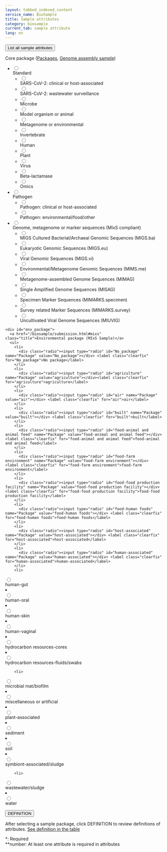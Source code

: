 ```yaml
---
layout: tabbed_indexed_content
service_name: BioSample
title: Sample attributes
category: biosample
current_tab: sample attribute
lang: en
---
```


<form method="get" action="">
    <button id="all" type="button" name="all" value="all">List all sample attributes</button>
</form>
<form id="sample_attr_form" method="get" action="">
  <div id="main_index" class="biosample_attr">
    <div id="sample_type">
      Core package (<a href="/biosample/sample-info.html#Sample-package">Packages</a>, <a href="/biosample/overview.html#genome-assembly-sample">Genome assembly sample</a>)
      <ul>
        <li>
        <div class="radio"><input type="radio" id="Core_Standard" name="Core" value="Standard"></div><label class="clearfix" for="Standard">Standard</label>
          <ul>
            <li>
              <div class="radio"><input type="radio" id="SARS-CoV-2.cl" name="SampleType" value="SARS-CoV-2.cl"></div><label class="clearfix" for="SARS-CoV-2.cl">SARS-CoV-2: clinical or host-associated</label>
            </li>
            <li>
              <div class="radio"><input type="radio" id="SARS-CoV-2.wwsurv" name="SampleType" value="SARS-CoV-2.wwsurv"></div><label class="clearfix" for="SARS-CoV-2.wwsurv">SARS-CoV-2: wastewater surveillance</label>
            </li>
            <li>
              <div class="radio"><input type="radio" id="Microbe" name="SampleType" value="Microbe"></div><label class="clearfix" for="Microbe">Microbe</label>
            </li>
            <li>
              <div class="radio"><input type="radio" id="Model.organism.animal" name="SampleType" value="Model.organism.animal"></div><label class="clearfix" for="Model.organism.animal">Model organism or animal</label>
            </li>
            <li>
              <div class="radio"><input type="radio" id="Metagenome.environmental" name="SampleType" value="Metagenome.environmental"></div><label class="clearfix" for="Metagenome.environmental">Metagenome or environmental</label>
            </li>
            <li>
              <div class="radio"><input type="radio" id="Invertebrate" name="SampleType" value="Invertebrate"></div><label class="clearfix" for="Invertebrate">Invertebrate</label>
            </li>
            <li>
              <div class="radio"><input type="radio" id="Human" name="SampleType" value="Human"></div><label class="clearfix" for="Human">Human</label>
            </li>
            <li>
              <div class="radio"><input type="radio" id="Plant" name="SampleType" value="Plant"></div><label class="clearfix" for="Plant">Plant</label>
            </li>
            <li>
              <div class="radio"><input type="radio" id="Virus" name="SampleType" value="Virus"></div><label class="clearfix" for="Virus">Virus</label>
            </li>
            <li>
              <div class="radio"><input type="radio" id="Beta-lactamase" name="SampleType" value="Beta-lactamase"></div><label class="clearfix" for="Beta-lactamase">Beta-lactamase</label>
            </li>
            <li>
              <div class="radio"><input type="radio" id="Omics" name="SampleType" value="Omics"></div><label class="clearfix" for="Omics">Omics</label>
            </li>
          </ul>
        </li>
        <li>
        <div class="radio"><input type="radio" id="Core_Pathogen" name="Core" value="Pathogen"></div><label class="clearfix" for="Pathogen">Pathogen</label>
          <ul>
            <li>
              <div class="radio"><input type="radio" id="Pathogen.cl" name="SampleType" value="Pathogen.cl"></div><label class="clearfix" for="Pathogen.cl">Pathogen: clinical or host-associated</label>
            </li>
            <li>
              <div class="radio"><input type="radio" id="Pathogen.env" name="SampleType" value="Pathogen.env"></div><label class="clearfix" for="Pathogen.env">Pathogen: environmental/food/other</label>
            </li>
          </ul>
        </li>
        <li>
        <div class="radio"><input type="radio" id="Core_MIxS" name="Core" value="MIxS"></div> <label class="clearfix" for="MIxS">Genome, metagenome or marker sequences (MIxS compliant)</label>
          <ul>
            <li>
              <div class="radio"><input type="radio" id="MIGS.ba" name="SampleType" value="MIGS.ba"></div> <label class="clearfix" for="MIGS.ba">MIGS Cultured Bacterial/Archaeal Genomic Sequences (MIGS.ba)</label>
            </li>
            <li>
              <div class="radio"><input type="radio" id="MIGS.eu" name="SampleType" value="MIGS.eu"></div> <label class="clearfix" for="MIGS.eu">Eukaryotic Genomic Sequences (MIGS.eu)</label>
            </li>
            <li>
              <div class="radio"><input type="radio" id="MIGS.vi" name="SampleType" value="MIGS.vi"></div> <label class="clearfix" for="MIGS.vi">Viral Genomic Sequences (MIGS.vi)</label>
            </li>
            <li>
              <div class="radio"><input type="radio" id="MIMS.me" name="SampleType" value="MIMS.me"></div> <label class="clearfix" for="MIMS.me">Environmental/Metagenome Genomic Sequences (MIMS.me)</label>
            </li>
            <li>
              <div class="radio"><input type="radio" id="MIMAG" name="SampleType" value="MIMAG"></div> <label class="clearfix" for="MIMAG">Metagenome-assembled Genome Sequences (MIMAG)</label>
            </li>
            <li>
              <div class="radio"><input type="radio" id="MISAG" name="SampleType" value="MISAG"></div> <label class="clearfix" for="MISAG">Single Amplified Genome Sequences (MISAG)</label>
            </li>
            <li>
              <div class="radio"><input type="radio" id="MIMARKS.specimen" name="SampleType" value="MIMARKS.specimen"></div> <label class="clearfix" for="MIMARKS.specimen">Specimen Marker Sequences (MIMARKS.specimen)</label>
            </li>
            <li>
              <div class="radio"><input type="radio" id="MIMARKS.survey" name="SampleType" value="MIMARKS.survey"></div> <label class="clearfix" for="MIMARKS.survey">Survey related Marker Sequences (MIMARKS.survey)</label>
            </li>
            <li>
              <div class="radio"><input type="radio" id="MIUVIG" name="SampleType" value="MIUVIG"></div> <label class="clearfix" for="">Uncultivated Viral Genome Sequences (MIUVIG)</label>
            </li>
          </ul>
        </li>
      </ul>
    </div>
    
    <div id="env_package">
      <a href="/biosample/submission.html#mixs" class="title">Environmental package (MIxS Sample)</a>
      <ul>
        <li>
          <div class="radio"><input type="radio" id="No_package" name="Package" value="No_package"></div> <label class="clearfix" for="No_package">No package</label>
        </li>
        <li>
          <div class="radio"><input type="radio" id="agriculture" name="Package" value="agriculture"></div><label class="clearfix" for="agriculture">agriculture</label>
        </li>
        <li>
          <div class="radio"><input type="radio" id="air" name="Package" value="air"></div> <label class="clearfix" for="air">air</label>
        </li>
        <li>
          <div class="radio"><input type="radio" id="built" name="Package" value="built"></div> <label class="clearfix" for="built">built</label>
        </li>
        <li>
          <div class="radio"><input type="radio" id="food-animal and animal feed" name="Package" value="food-animal and animal feed"></div> <label class="clearfix" for="food-animal and animal feed">food-animal and animal feed</label>
        </li>
        <li>
          <div class="radio"><input type="radio" id="food-farm environment" name="Package" value="food-farm environment"></div> <label class="clearfix" for="food-farm environment">food-farm environment</label>
        </li>
        <li>
          <div class="radio"><input type="radio" id="food-food production facility" name="Package" value="food-food production facility"></div> <label class="clearfix" for="food-food production facility">food-food production facility</label>
        </li>
        <li>
          <div class="radio"><input type="radio" id="food-human foods" name="Package" value="food-human foods"></div> <label class="clearfix" for="food-human foods">food-human foods</label>
        </li>
        <li>
          <div class="radio"><input type="radio" id="host-associated" name="Package" value="host-associated"></div> <label class="clearfix" for="host-associated">host-associated</label>
        </li>
        <li>
          <div class="radio"><input type="radio" id="human-associated" name="Package" value="human-associated"></div> <label class="clearfix" for="human-associated">human-associated</label>
        </li>
        <li>
<div class="radio"><input type="radio" id="human-gut" name="Package" value="human-gut"></div> <label class="clearfix" for="human-gut">human-gut</label>
</li>
        <li>
<div class="radio"><input type="radio" id="human-oral" name="Package" value="human-oral"></div> <label class="clearfix" for="human-oral">human-oral</label>
</li>
        <li>
<div class="radio"><input type="radio" id="human-skin" name="Package" value="human-skin"></div> <label class="clearfix" for="human-skin">human-skin</label>
</li>
        <li>
<div class="radio"><input type="radio" id="human-vaginal" name="Package" value="human-vaginal"></div> <label class="clearfix" for="human-vaginal">human-vaginal</label>
</li>
				<li>
          <div class="radio"><input type="radio" id="hydrocarbon resources-cores" name="Package" value="hydrocarbon resources-cores"></div> <label class="clearfix" for="hydrocarbon resources-cores">hydrocarbon resources-cores</label>
        </li>
				<li>
					<div class="radio"><input type="radio" id="hydrocarbon resources-fluids/swabs" name="Package" value="hydrocarbon resources-fluids/swabs"></div> <label class="clearfix" for="hydrocarbon resources-fluids/swabs">hydrocarbon resources-fluids/swabs</label>
				</li>
				
        <li>
<div class="radio"><input type="radio" id="microbial" name="Package" value="microbial"></div> <label class="clearfix" for="microbial">microbial mat/biofilm</label>
</li>
        <li>
<div class="radio"><input type="radio" id="miscellaneous" name="Package" value="miscellaneous"></div> <label class="clearfix" for="miscellaneous">miscellaneous or artificial</label>
</li>
        <li>
<div class="radio"><input type="radio" id="plant-associated" name="Package" value="plant-associated"></div> <label class="clearfix" for="plant-associated">plant-associated</label>
</li>
        <li>
<div class="radio"><input type="radio" id="sediment" name="Package" value="sediment"></div> <label class="clearfix" for="sediment">sediment</label>
</li>
        <li>
<div class="radio"><input type="radio" id="soil" name="Package" value="soil"></div> <label class="clearfix" for="soil">soil</label>
</li>
<li>
	<div class="radio"><input type="radio" id="symbiont-associated" name="Package" value="symbiont-associated"></div> <label class="clearfix" for="symbiont-associated">symbiont-associated/sludge</label>
	</li>

        <li>
<div class="radio"><input type="radio" id="wastewater" name="Package" value="wastewater"></div> <label class="clearfix" for="wastewater">wastewater/sludge</label>
</li>
        <li>
<div class="radio"><input type="radio" id="water" name="Package" value="water"></div> <label class="clearfix" for="water">water</label>
</li>
      </ul>
    </div>
<!-- #env.package -->
  </div> <!-- #main_index -->

  <button id="definition" class="submit_button" type="button" name="definition" value="definition">DEFINITION</button>
  
</form>

After selecting a sample package, click DEFINITION to review definitions of attributes. [See definition in the table](https://docs.google.com/spreadsheets/d/1Q37MHZCEgqH0_b4W2RAPYjLVYZbaLTb_oXSi91tRWFM/edit#gid=631330335) 

<p>*: Required<br>
**number: At least one attribute is required in attributes</p>

<div class="bs_desc"></div>

